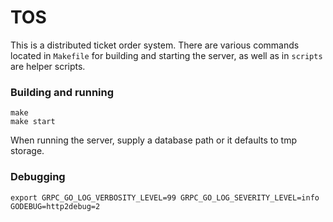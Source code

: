 # TOS
This is a distributed ticket order system. There are various commands located in `Makefile` for building and starting the server, as well as in `scripts` are helper scripts.

### Building and running
```
make
make start
```

When running the server, supply a database path or it defaults to tmp storage.

### Debugging
`export GRPC_GO_LOG_VERBOSITY_LEVEL=99 GRPC_GO_LOG_SEVERITY_LEVEL=info GODEBUG=http2debug=2`
